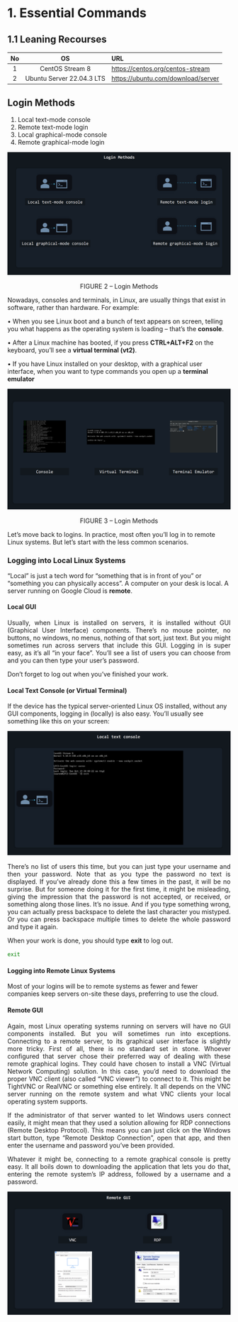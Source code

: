 # 1. Essential Commands
## 1.1 Leaning Recourses
|No|OS|URL|
| :-: | :-: | :- |
|1|CentOS Stream 8|https://centos.org/centos-stream|
|2|Ubuntu Server 22.04.3 LTS|https://ubuntu.com/download/server|

<!--This is will show off relate to the Linux login methods-->
## Login Methods

1. Local text-mode console
2. Remote text-mode login
3. Local graphical-mode console
4. Remote graphical-mode login

![FIGURE 2 – Login Methods](../Media/FIGURE-2.png)
<p align="center"> FIGURE 2 – Login Methods </p>

Nowadays, consoles and terminals, in Linux, are usually things that exist in software, rather than hardware. For example:

•  When you see Linux boot and a bunch of text appears on screen, telling you what happens as the operating system is loading – that’s the **console**.

•  After a Linux machine has booted, if you press **CTRL+ALT+F2** on the keyboard, you’ll see a **virtual terminal (vt2)**.

•  If you have Linux installed on your desktop, with a graphical user interface, when you want to type commands you open up a **terminal emulator**

![FIGURE 3 - Login Methods](../Media/FIGURE-3.png)
<p align="center"> FIGURE 3 – Login Methods </p>
Let’s move back to logins. In practice, most often you’ll log in to remote Linux systems. But let’s start with the less common scenarios.

### Logging into Local Linux Systems
“Local” is just a tech word for “something that is in front of you” or “something you can physically access”. A computer on your desk is local. A server running on Google Cloud is **remote**.
#### Local GUI
<p align="justify">
Usually, when Linux is installed on servers, it is installed without GUI (Graphical User Interface) components. There’s no mouse pointer, no buttons, no windows, no menus, nothing of that sort, just text. But you might sometimes run across servers that include this GUI. Logging in is super easy, as it’s all “in your face”. You’ll see a list of users you can choose from and you can then type your user’s password. </p> Don’t forget to log out when you’ve finished your work.

#### Local Text Console (or Virtual Terminal)
If the device has the typical server-oriented Linux OS installed, without any GUI components, logging in (locally) is also easy. You’ll usually see something like this on your screen: 

![FIGURE 4 - Local Text Console](../Media/FIGURE-4.png)

<p align="justify">
There’s no list of users this time, but you can just type your username and then your password. Note that as you type the password no text is displayed. If you’ve already done this a few times in the past, it will be no surprise. But for someone doing it for the first time, it might be misleading, giving the impression that the password is not accepted, or received, or something along those lines. It’s no issue. And if you type something wrong, you can actually press backspace to delete the last character you mistyped. Or you can press backspace multiple times to delete the whole password and type it again. </p>
When your work is done, you should type <b>exit</b> to log out.

```bash
exit
```
#### Logging into Remote Linux Systems
Most of your logins will be to remote systems as fewer and fewer companies keep servers on-site these days, preferring to use the cloud.
#### Remote GUI
<p align="justify">Again, most Linux operating systems running on servers will have no GUI components installed. But you will sometimes run into exceptions. Connecting to a remote server, to its graphical user interface is slightly more tricky. First of all, there is no standard set in stone. Whoever configured that server chose their preferred way of dealing with these remote graphical logins. They could have chosen to install a VNC (Virtual Network Computing) solution. In this case, you’d need to download the proper VNC client (also called “VNC viewer”) to connect to it. This might be TightVNC or RealVNC or something else entirely. It all depends on the VNC server running on the remote system and what VNC clients your local operating system supports.</p>

<p align="justify">If the administrator of that server wanted to let Windows users connect easily, it might mean that they used a solution allowing for RDP connections (Remote Desktop Protocol). This means you can just click on the Windows start button, type “Remote Desktop Connection”, open that app, and then enter the username and password you’ve been provided.</p>

<p align="justify">Whatever it might be, connecting to a remote graphical console is pretty easy. It all boils down to downloading the application that lets you do that, entering the remote system’s IP address, followed by a username and a password. </p>

![FIGURE 5 - Local Text Console](../Media/FIGURE-5.png)
